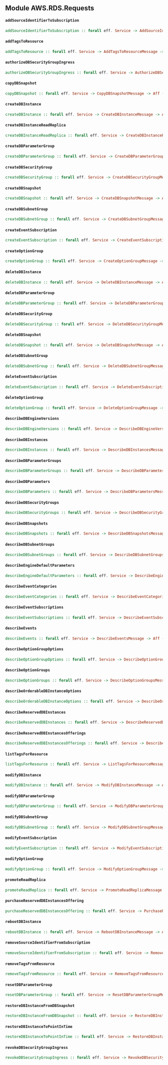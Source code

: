 ## Module AWS.RDS.Requests

#### `addSourceIdentifierToSubscription`

``` purescript
addSourceIdentifierToSubscription :: forall eff. Service -> AddSourceIdentifierToSubscriptionMessage -> Aff (exception :: EXCEPTION | eff) AddSourceIdentifierToSubscriptionResult
```

#### `addTagsToResource`

``` purescript
addTagsToResource :: forall eff. Service -> AddTagsToResourceMessage -> Aff (exception :: EXCEPTION | eff) NoOutput
```

#### `authorizeDBSecurityGroupIngress`

``` purescript
authorizeDBSecurityGroupIngress :: forall eff. Service -> AuthorizeDBSecurityGroupIngressMessage -> Aff (exception :: EXCEPTION | eff) AuthorizeDBSecurityGroupIngressResult
```

#### `copyDBSnapshot`

``` purescript
copyDBSnapshot :: forall eff. Service -> CopyDBSnapshotMessage -> Aff (exception :: EXCEPTION | eff) CopyDBSnapshotResult
```

#### `createDBInstance`

``` purescript
createDBInstance :: forall eff. Service -> CreateDBInstanceMessage -> Aff (exception :: EXCEPTION | eff) CreateDBInstanceResult
```

#### `createDBInstanceReadReplica`

``` purescript
createDBInstanceReadReplica :: forall eff. Service -> CreateDBInstanceReadReplicaMessage -> Aff (exception :: EXCEPTION | eff) CreateDBInstanceReadReplicaResult
```

#### `createDBParameterGroup`

``` purescript
createDBParameterGroup :: forall eff. Service -> CreateDBParameterGroupMessage -> Aff (exception :: EXCEPTION | eff) CreateDBParameterGroupResult
```

#### `createDBSecurityGroup`

``` purescript
createDBSecurityGroup :: forall eff. Service -> CreateDBSecurityGroupMessage -> Aff (exception :: EXCEPTION | eff) CreateDBSecurityGroupResult
```

#### `createDBSnapshot`

``` purescript
createDBSnapshot :: forall eff. Service -> CreateDBSnapshotMessage -> Aff (exception :: EXCEPTION | eff) CreateDBSnapshotResult
```

#### `createDBSubnetGroup`

``` purescript
createDBSubnetGroup :: forall eff. Service -> CreateDBSubnetGroupMessage -> Aff (exception :: EXCEPTION | eff) CreateDBSubnetGroupResult
```

#### `createEventSubscription`

``` purescript
createEventSubscription :: forall eff. Service -> CreateEventSubscriptionMessage -> Aff (exception :: EXCEPTION | eff) CreateEventSubscriptionResult
```

#### `createOptionGroup`

``` purescript
createOptionGroup :: forall eff. Service -> CreateOptionGroupMessage -> Aff (exception :: EXCEPTION | eff) CreateOptionGroupResult
```

#### `deleteDBInstance`

``` purescript
deleteDBInstance :: forall eff. Service -> DeleteDBInstanceMessage -> Aff (exception :: EXCEPTION | eff) DeleteDBInstanceResult
```

#### `deleteDBParameterGroup`

``` purescript
deleteDBParameterGroup :: forall eff. Service -> DeleteDBParameterGroupMessage -> Aff (exception :: EXCEPTION | eff) NoOutput
```

#### `deleteDBSecurityGroup`

``` purescript
deleteDBSecurityGroup :: forall eff. Service -> DeleteDBSecurityGroupMessage -> Aff (exception :: EXCEPTION | eff) NoOutput
```

#### `deleteDBSnapshot`

``` purescript
deleteDBSnapshot :: forall eff. Service -> DeleteDBSnapshotMessage -> Aff (exception :: EXCEPTION | eff) DeleteDBSnapshotResult
```

#### `deleteDBSubnetGroup`

``` purescript
deleteDBSubnetGroup :: forall eff. Service -> DeleteDBSubnetGroupMessage -> Aff (exception :: EXCEPTION | eff) NoOutput
```

#### `deleteEventSubscription`

``` purescript
deleteEventSubscription :: forall eff. Service -> DeleteEventSubscriptionMessage -> Aff (exception :: EXCEPTION | eff) DeleteEventSubscriptionResult
```

#### `deleteOptionGroup`

``` purescript
deleteOptionGroup :: forall eff. Service -> DeleteOptionGroupMessage -> Aff (exception :: EXCEPTION | eff) NoOutput
```

#### `describeDBEngineVersions`

``` purescript
describeDBEngineVersions :: forall eff. Service -> DescribeDBEngineVersionsMessage -> Aff (exception :: EXCEPTION | eff) DBEngineVersionMessage
```

#### `describeDBInstances`

``` purescript
describeDBInstances :: forall eff. Service -> DescribeDBInstancesMessage -> Aff (exception :: EXCEPTION | eff) DBInstanceMessage
```

#### `describeDBParameterGroups`

``` purescript
describeDBParameterGroups :: forall eff. Service -> DescribeDBParameterGroupsMessage -> Aff (exception :: EXCEPTION | eff) DBParameterGroupsMessage
```

#### `describeDBParameters`

``` purescript
describeDBParameters :: forall eff. Service -> DescribeDBParametersMessage -> Aff (exception :: EXCEPTION | eff) DBParameterGroupDetails
```

#### `describeDBSecurityGroups`

``` purescript
describeDBSecurityGroups :: forall eff. Service -> DescribeDBSecurityGroupsMessage -> Aff (exception :: EXCEPTION | eff) DBSecurityGroupMessage
```

#### `describeDBSnapshots`

``` purescript
describeDBSnapshots :: forall eff. Service -> DescribeDBSnapshotsMessage -> Aff (exception :: EXCEPTION | eff) DBSnapshotMessage
```

#### `describeDBSubnetGroups`

``` purescript
describeDBSubnetGroups :: forall eff. Service -> DescribeDBSubnetGroupsMessage -> Aff (exception :: EXCEPTION | eff) DBSubnetGroupMessage
```

#### `describeEngineDefaultParameters`

``` purescript
describeEngineDefaultParameters :: forall eff. Service -> DescribeEngineDefaultParametersMessage -> Aff (exception :: EXCEPTION | eff) DescribeEngineDefaultParametersResult
```

#### `describeEventCategories`

``` purescript
describeEventCategories :: forall eff. Service -> DescribeEventCategoriesMessage -> Aff (exception :: EXCEPTION | eff) EventCategoriesMessage
```

#### `describeEventSubscriptions`

``` purescript
describeEventSubscriptions :: forall eff. Service -> DescribeEventSubscriptionsMessage -> Aff (exception :: EXCEPTION | eff) EventSubscriptionsMessage
```

#### `describeEvents`

``` purescript
describeEvents :: forall eff. Service -> DescribeEventsMessage -> Aff (exception :: EXCEPTION | eff) EventsMessage
```

#### `describeOptionGroupOptions`

``` purescript
describeOptionGroupOptions :: forall eff. Service -> DescribeOptionGroupOptionsMessage -> Aff (exception :: EXCEPTION | eff) OptionGroupOptionsMessage
```

#### `describeOptionGroups`

``` purescript
describeOptionGroups :: forall eff. Service -> DescribeOptionGroupsMessage -> Aff (exception :: EXCEPTION | eff) OptionGroups
```

#### `describeOrderableDBInstanceOptions`

``` purescript
describeOrderableDBInstanceOptions :: forall eff. Service -> DescribeOrderableDBInstanceOptionsMessage -> Aff (exception :: EXCEPTION | eff) OrderableDBInstanceOptionsMessage
```

#### `describeReservedDBInstances`

``` purescript
describeReservedDBInstances :: forall eff. Service -> DescribeReservedDBInstancesMessage -> Aff (exception :: EXCEPTION | eff) ReservedDBInstanceMessage
```

#### `describeReservedDBInstancesOfferings`

``` purescript
describeReservedDBInstancesOfferings :: forall eff. Service -> DescribeReservedDBInstancesOfferingsMessage -> Aff (exception :: EXCEPTION | eff) ReservedDBInstancesOfferingMessage
```

#### `listTagsForResource`

``` purescript
listTagsForResource :: forall eff. Service -> ListTagsForResourceMessage -> Aff (exception :: EXCEPTION | eff) TagListMessage
```

#### `modifyDBInstance`

``` purescript
modifyDBInstance :: forall eff. Service -> ModifyDBInstanceMessage -> Aff (exception :: EXCEPTION | eff) ModifyDBInstanceResult
```

#### `modifyDBParameterGroup`

``` purescript
modifyDBParameterGroup :: forall eff. Service -> ModifyDBParameterGroupMessage -> Aff (exception :: EXCEPTION | eff) DBParameterGroupNameMessage
```

#### `modifyDBSubnetGroup`

``` purescript
modifyDBSubnetGroup :: forall eff. Service -> ModifyDBSubnetGroupMessage -> Aff (exception :: EXCEPTION | eff) ModifyDBSubnetGroupResult
```

#### `modifyEventSubscription`

``` purescript
modifyEventSubscription :: forall eff. Service -> ModifyEventSubscriptionMessage -> Aff (exception :: EXCEPTION | eff) ModifyEventSubscriptionResult
```

#### `modifyOptionGroup`

``` purescript
modifyOptionGroup :: forall eff. Service -> ModifyOptionGroupMessage -> Aff (exception :: EXCEPTION | eff) ModifyOptionGroupResult
```

#### `promoteReadReplica`

``` purescript
promoteReadReplica :: forall eff. Service -> PromoteReadReplicaMessage -> Aff (exception :: EXCEPTION | eff) PromoteReadReplicaResult
```

#### `purchaseReservedDBInstancesOffering`

``` purescript
purchaseReservedDBInstancesOffering :: forall eff. Service -> PurchaseReservedDBInstancesOfferingMessage -> Aff (exception :: EXCEPTION | eff) PurchaseReservedDBInstancesOfferingResult
```

#### `rebootDBInstance`

``` purescript
rebootDBInstance :: forall eff. Service -> RebootDBInstanceMessage -> Aff (exception :: EXCEPTION | eff) RebootDBInstanceResult
```

#### `removeSourceIdentifierFromSubscription`

``` purescript
removeSourceIdentifierFromSubscription :: forall eff. Service -> RemoveSourceIdentifierFromSubscriptionMessage -> Aff (exception :: EXCEPTION | eff) RemoveSourceIdentifierFromSubscriptionResult
```

#### `removeTagsFromResource`

``` purescript
removeTagsFromResource :: forall eff. Service -> RemoveTagsFromResourceMessage -> Aff (exception :: EXCEPTION | eff) NoOutput
```

#### `resetDBParameterGroup`

``` purescript
resetDBParameterGroup :: forall eff. Service -> ResetDBParameterGroupMessage -> Aff (exception :: EXCEPTION | eff) DBParameterGroupNameMessage
```

#### `restoreDBInstanceFromDBSnapshot`

``` purescript
restoreDBInstanceFromDBSnapshot :: forall eff. Service -> RestoreDBInstanceFromDBSnapshotMessage -> Aff (exception :: EXCEPTION | eff) RestoreDBInstanceFromDBSnapshotResult
```

#### `restoreDBInstanceToPointInTime`

``` purescript
restoreDBInstanceToPointInTime :: forall eff. Service -> RestoreDBInstanceToPointInTimeMessage -> Aff (exception :: EXCEPTION | eff) RestoreDBInstanceToPointInTimeResult
```

#### `revokeDBSecurityGroupIngress`

``` purescript
revokeDBSecurityGroupIngress :: forall eff. Service -> RevokeDBSecurityGroupIngressMessage -> Aff (exception :: EXCEPTION | eff) RevokeDBSecurityGroupIngressResult
```


